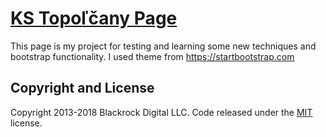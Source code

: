 # [KS Topoľčany Page](https://fejes6.github.io/kstopolcany/)

This page is my project for testing and learning some new techniques and bootstrap functionality. I used theme from https://startbootstrap.com 

## Copyright and License

Copyright 2013-2018 Blackrock Digital LLC. Code released under the [MIT](https://github.com/BlackrockDigital/startbootstrap-clean-blog/blob/gh-pages/LICENSE) license.
